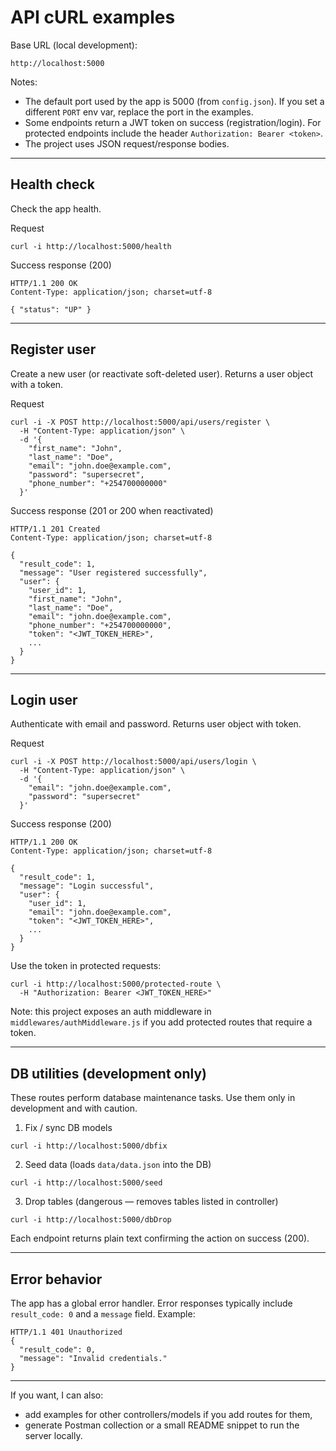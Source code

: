 # API cURL examples

Base URL (local development):

```
http://localhost:5000
```

Notes:
- The default port used by the app is 5000 (from `config.json`). If you set a different `PORT` env var, replace the port in the examples.
- Some endpoints return a JWT token on success (registration/login). For protected endpoints include the header `Authorization: Bearer <token>`.
- The project uses JSON request/response bodies.

---

## Health check

Check the app health.

Request

```
curl -i http://localhost:5000/health
```

Success response (200)

```
HTTP/1.1 200 OK
Content-Type: application/json; charset=utf-8

{ "status": "UP" }
```

---

## Register user

Create a new user (or reactivate soft-deleted user). Returns a user object with a token.

Request

```
curl -i -X POST http://localhost:5000/api/users/register \
  -H "Content-Type: application/json" \
  -d '{
    "first_name": "John",
    "last_name": "Doe",
    "email": "john.doe@example.com",
    "password": "supersecret",
    "phone_number": "+254700000000"
  }'
```

Success response (201 or 200 when reactivated)

```
HTTP/1.1 201 Created
Content-Type: application/json; charset=utf-8

{
  "result_code": 1,
  "message": "User registered successfully",
  "user": {
    "user_id": 1,
    "first_name": "John",
    "last_name": "Doe",
    "email": "john.doe@example.com",
    "phone_number": "+254700000000",
    "token": "<JWT_TOKEN_HERE>",
    ...
  }
}
```

---

## Login user

Authenticate with email and password. Returns user object with token.

Request

```
curl -i -X POST http://localhost:5000/api/users/login \
  -H "Content-Type: application/json" \
  -d '{
    "email": "john.doe@example.com",
    "password": "supersecret"
  }'
```

Success response (200)

```
HTTP/1.1 200 OK
Content-Type: application/json; charset=utf-8

{
  "result_code": 1,
  "message": "Login successful",
  "user": {
    "user_id": 1,
    "email": "john.doe@example.com",
    "token": "<JWT_TOKEN_HERE>",
    ...
  }
}
```

Use the token in protected requests:

```
curl -i http://localhost:5000/protected-route \
  -H "Authorization: Bearer <JWT_TOKEN_HERE>"
```

Note: this project exposes an auth middleware in `middlewares/authMiddleware.js` if you add protected routes that require a token.

---

## DB utilities (development only)

These routes perform database maintenance tasks. Use them only in development and with caution.

1) Fix / sync DB models

```
curl -i http://localhost:5000/dbfix
```

2) Seed data (loads `data/data.json` into the DB)

```
curl -i http://localhost:5000/seed
```

3) Drop tables (dangerous — removes tables listed in controller)

```
curl -i http://localhost:5000/dbDrop
```

Each endpoint returns plain text confirming the action on success (200).

---

## Error behavior

The app has a global error handler. Error responses typically include `result_code: 0` and a `message` field. Example:

```
HTTP/1.1 401 Unauthorized
{
  "result_code": 0,
  "message": "Invalid credentials."
}
```

---

If you want, I can also:
- add examples for other controllers/models if you add routes for them,
- generate Postman collection or a small README snippet to run the server locally.
